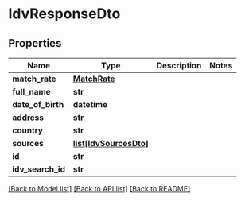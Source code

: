 # IdvResponseDto

## Properties
Name | Type | Description | Notes
------------ | ------------- | ------------- | -------------
**match_rate** | [**MatchRate**](MatchRate.md) |  | 
**full_name** | **str** |  | 
**date_of_birth** | **datetime** |  | 
**address** | **str** |  | 
**country** | **str** |  | 
**sources** | [**list[IdvSourcesDto]**](IdvSourcesDto.md) |  | 
**id** | **str** |  | 
**idv_search_id** | **str** |  | 

[[Back to Model list]](../README.md#documentation-for-models) [[Back to API list]](../README.md#documentation-for-api-endpoints) [[Back to README]](../README.md)

